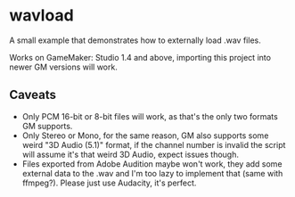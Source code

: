 # wavload
A small example that demonstrates how to externally load .wav files.

Works on GameMaker: Studio 1.4 and above, importing this project into newer GM versions will work.

## Caveats
- Only PCM 16-bit or 8-bit files will work, as that's the only two formats GM supports.
- Only Stereo or Mono, for the same reason, GM also supports some weird "3D Audio (5.1)" format, if the channel number is invalid the script will assume it's that weird 3D Audio, expect issues though.
- Files exported from Adobe Audition maybe won't work, they add some external data to the .wav and I'm too lazy to implement that (same with ffmpeg?). Please just use Audacity, it's perfect.
